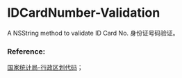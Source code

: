 # IDCardNumber-Validation
A NSString method to validate ID Card No. 身份证号码验证。

### Reference:
[国家统计局-行政区划代码](http://www.stats.gov.cn/tjsj/tjbz/xzqhdm/)；
